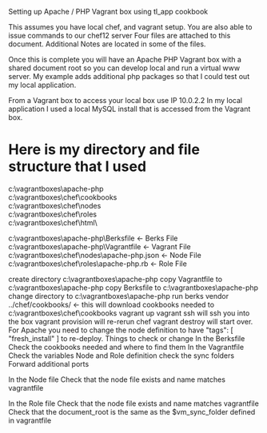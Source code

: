 Setting up Apache / PHP Vagrant box using tl_app cookbook

This assumes you have local chef, and vagrant setup.
You are also able to issue commands to our chef12 server
Four files are attached to this document.
Additional Notes are located in some of the files.

Once this is complete you will have an Apache PHP Vagrant box with a shared document root so you can develop local and run a virtual www server.  My example adds additional php packages so that I could test out my local application.

From a Vagrant box to access your local box use IP 10.0.2.2 
In my local application I used a local MySQL install that is accessed from the Vagrant box.
 
# Here is my directory and file structure that I used
c:\vagrantboxes\apache-php\
c:\vagrantboxes\chef\cookbooks\
c:\vagrantboxes\chef\nodes\
c:\vagrantboxes\chef\roles\
c:\vagrantboxes\chef\html\

c:\vagrantboxes\apache-php\Berksfile <- Berks File 
c:\vagrantboxes\apache-php\Vagrantfile <- Vagrant File 
c:\vagrantboxes\chef\nodes\apache-php.json <- Node File
c:\vagrantboxes\chef\roles\apache-php.rb <- Role File

create directory c:\vagrantboxes\apache-php
copy Vagrantfile to c:\vagrantboxes\apache-php
copy Berksfile to c:\vagrantboxes\apache-php
change directory to c:\vagrantboxes\apache-php
run berks vendor ../chef/cookbooks/ <- this will download cookbooks needed to c:\vagrantboxes\chef\cookbooks
vagrant up
vagrant ssh will ssh you into the box
vagrant provision will re-rerun chef
vagrant destroy will start over.
For Apache you need to change the node definition to have "tags": [ "fresh_install" ] to re-deploy.
Things to check or change
In the Berksfile
Check the cookbooks needed and where to find them
In the Vagrantfile
Check the variables
Node and Role definition
check the sync folders
Forward additional ports

In the Node file
Check that the node file exists and name matches vagrantfile

In the Role file
Check that the node file exists and name matches vagrantfile
Check that the document_root is the same as the $vm_sync_folder defined in vagrantfile